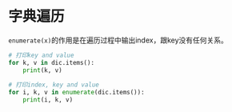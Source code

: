 # 字典遍历

`enumerate(x)`的作用是在遍历过程中输出index，跟key没有任何关系。

```python
# 打印key and value
for k, v in dic.items():
    print(k, v)
    
# 打印index, key and value
for i, k, v in enumerate(dic.items()):
    print(i, k, v)
```

